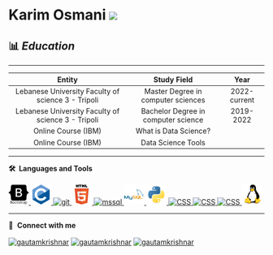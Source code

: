 # **Karim Osmani** <a href="https://www.gautamkrishnar.com/"><img src="https://media.giphy.com/media/hvRJCLFzcasrR4ia7z/giphy.gif" width="5%"></a>


## 📊 ***Education***
---
| Entity | Study Field | Year |
|:---------:|:-------------:|:-----:|
| Lebanese University Faculty of science 3 - Tripoli| Master Degree in computer sciences | 2022-current |
| Lebanese University Faculty of science 3 - Tripoli| Bachelor Degree in computer science | 2019-2022 |Course |  
| Online Course (IBM) | What is Data Science?  |  
| Online Course (IBM)| Data Science Tools |  

---


  <summary><b>🛠️&nbsp;&nbsp;Languages&nbsp;and&nbsp;Tools</b></summary>
  <br/>
  <a href="https://getbootstrap.com" target="_blank"> <img src="https://raw.githubusercontent.com/devicons/devicon/master/icons/bootstrap/bootstrap-plain-wordmark.svg" alt="bootstrap" width="40" height="40"/> </a> <a href="https://www.cprogramming.com/" target="_blank"> <img src="https://raw.githubusercontent.com/devicons/devicon/master/icons/c/c-original.svg" alt="c" width="40" height="40"/> </a>  <a href="https://git-scm.com/" target="_blank"> <img src="https://www.vectorlogo.zone/logos/git-scm/git-scm-icon.svg" alt="git" width="40" height="40"/> </a>  <a href="https://www.w3.org/html/" target="_blank"> <img src="https://raw.githubusercontent.com/devicons/devicon/master/icons/html5/html5-original-wordmark.svg" alt="html5" width="40" height="40"/> </a>  <a href="https://www.microsoft.com/en-us/sql-server" target="_blank"> <img src="https://www.svgrepo.com/show/303229/microsoft-sql-server-logo.svg" alt="mssql" width="40" height="40"/> </a> <a href="https://www.mysql.com/" target="_blank"> <img src="https://raw.githubusercontent.com/devicons/devicon/master/icons/mysql/mysql-original-wordmark.svg" alt="mysql" width="40" height="40"/> </a> <a href="https://www.python.org" target="_blank"> <img src="https://raw.githubusercontent.com/devicons/devicon/master/icons/python/python-original.svg" alt="python" width="40" height="40"/> </a>  
  <a href="https://www.w3schools.com/css/default.asp"> <img src="https://www.vectorlogo.zone/logos/w3_css/w3_css-icon.svg" alt="CSS" width="40" height="40"/> </a>
   <a href="https://developer.android.com/studio?gclid=Cj0KCQjwyLGjBhDKARIsAFRNgW93M6rc875TdT4CtyyRUSfY2LVjXdEBgB1gQVr9XlcQ_NAKHutpUsQaAv3rEALw_wcB&gclsrc=aw.ds"> <img src="https://www.vectorlogo.zone/logos/android/android-tile.svg" alt="CSS" width="40" height="40"/> </a>
<a href="https://www.w3schools.com/java/default.asp"> <img src="https://www.vectorlogo.zone/logos/java/java-vertical.svg" alt="CSS" width="40" height="40"/> </a>
<a href="https://www.linux.org/" target="_blank"> <img src="https://raw.githubusercontent.com/devicons/devicon/master/icons/linux/linux-original.svg" alt="linux" width="40" height="40"/> </a>

---
🔗 &nbsp;**Connect with me**
<p align="left">
<a href="https://www.facebook.com/rimetkarim.osmani?mibextid=LQQJ4d" target="blank"><img align="center" src="https://raw.githubusercontent.com/rahuldkjain/github-profile-readme-generator/master/src/images/icons/Social/facebook.svg" alt="gautamkrishnar" height="30" width="40" /></a>
<a href="https://www.linkedin.com/in/karim-osmani" target="blank"><img align="center" src="https://raw.githubusercontent.com/rahuldkjain/github-profile-readme-generator/master/src/images/icons/Social/linked-in-alt.svg" alt="gautamkrishnar" height="30" width="40" /></a>
<a href="https://instagram.com/kareemosmani?igshid=OGQ5ZDc2ODk2ZA=="target="blank"><img align="center" src="https://raw.githubusercontent.com/rahuldkjain/github-profile-readme-generator/master/src/images/icons/Social/instagram.svg" alt="gautamkrishnar" height="30" width="40" /></a>
